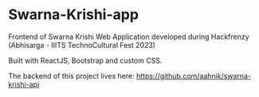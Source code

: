 # Swarna-Krishi-app

Frontend of Swarna Krishi Web Application developed during Hackfrenzy (Abhisarga - IIITS TechnoCultural Fest 2023)

Built with ReactJS, Bootstrap and custom CSS.

The backend of this project lives here: https://github.com/aahnik/swarna-krishi-api
